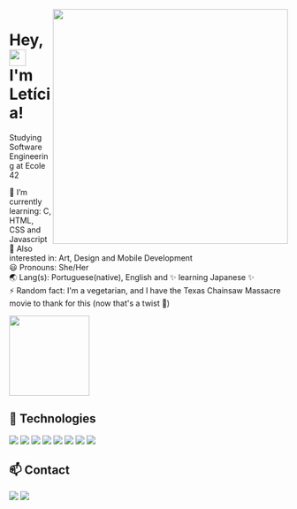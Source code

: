 
<img align="right" height="425em" src="https://user-images.githubusercontent.com/81519349/143610852-a4abc726-0a18-4b9e-8287-55cd316aa6c3.gif"/>
<h1 align="left">Hey, <img src="https://raw.githubusercontent.com/kaueMarques/kaueMarques/master/hi.gif" width="30px"/> I'm Letícia!</h1>

Studying Software Engineering at Ecole 42

🧠 I’m currently learning: C, HTML, CSS and Javascript  
:telescope: Also interested in: Art, Design and Mobile Development  
😃 Pronouns: She/Her  
:earth_asia: Lang(s): Portuguese(native), English and :sparkles: learning Japanese :sparkles:  
⚡️ Random fact: I'm a vegetarian, and I have the Texas Chainsaw Massacre movie to thank for this (now that's a twist :thinking:)      

<div align="left"><img height="145em" src="https://github-readme-stats.vercel.app/api?username=Leticia-Franca&icon_color=b179ed&bg_color=4845a3&text_color=a2ffff&hide_border=true&show_icons=true&title_color=b179ed"/></div>

## :toolbox:&nbsp;Technologies 
<img src="https://img.shields.io/badge/C-282045?style=for-the-badge&logo=c&logoColor=white"/> <img src="https://img.shields.io/badge/HTML5-282045?style=for-the-badge&logo=html5&logoColor=white"/> <img src="https://img.shields.io/badge/CSS3-282045?style=for-the-badge&logo=css3&logoColor=white"/>
<img src="https://img.shields.io/badge/JavaScript-282045?style=for-the-badge&logo=javascript&logoColor=F7DF1E"/>
<img src="https://img.shields.io/badge/Markdown-282045?style=for-the-badge&logo=markdown&logoColor=white"/>
<img src="https://img.shields.io/badge/Inkscape-282045?style=for-the-badge&logo=Inkscape&logoColor=white"/>
<img src="https://img.shields.io/badge/GitHub-282045?style=for-the-badge&logo=github&logoColor=white"/>
<img src="https://img.shields.io/badge/Visual_Studio_Code-282045?style=for-the-badge&logo=visual%20studio%20code&logoColor=white"/>

## :mailbox:&nbsp;Contact
<div align="left">
  <a href="mailto:leticiacanum.art@gmail.com" rel="nofollow">
<img src="https://img.shields.io/badge/Gmail-080604?style=for-the-badge&logo=gmail&logoColor=white"></a>
<a href="https://t.me/let_franca" rel="nofollow">
<img src="https://img.shields.io/badge/Telegram-080604?style=for-the-badge&logo=telegram&logoColor=white"></a></div>
